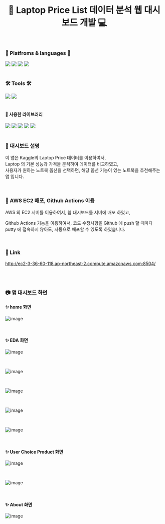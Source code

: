 <br/>
<div align="center">

# 📌 Laptop Price List 데이터 분석 웹 대시보드 개발 💻
 

</div>  
<br/>
<div align="cecnter">

### 🌟 Platfroms & languages 🌟

</div>

<div>
  <img src="https://img.shields.io/badge/Python-007396?style=flat&logo=Python&logoColor=white" />
  <img src="https://img.shields.io/badge/Jupyter Notebook-E34F26?style=flat&logo=Jupyter&logoColor=white" />
  <img src="https://img.shields.io/badge/AWS-232F3E?style=flat&logo=Amazon AWS&logoColor=white" />
  <img src="https://img.shields.io/badge/EC2-FF9900?style=flat&logo=Amazon EC2&logoColor=white" />
</div>  

<br/>

<div align="left">

### 🛠 Tools 🛠  

</div>  

<div>
<img src="https://img.shields.io/badge/Visual Studio Code-007ACC?style=flat&logo=Visual Studio Code&logoColor=white"/> 
<img src="https://img.shields.io/badge/Github-000000?style=flat&logo=Github&logoColor=white"/>
</div>

<br/> 






#### 📌 사용한 라이브러리

<div>
<img src="https://img.shields.io/badge/Streamlit-FF4B4B?style=flat&logo=Streamlit&logoColor=white"/> 
<img src="https://img.shields.io/badge/pandas-150458?style=flat&logo=pandas&logoColor=white"/>
<img src="https://img.shields.io/badge/matplotlib-EBAF00?style=flat&logo=matplotlib&logoColor=white"/>
<img src="https://img.shields.io/badge/scikit-learn-F7931E?style=flat&logo=scikit-learn&logoColor=white"/> 
<img src="https://img.shields.io/badge/Numpy-013243?style=flat&logo=Numpy&logoColor=white"/> 

</div>

<br/>

### 📌 대시보드 설명

이 앱은 Kaggle의 Laptop Price 데이터를 이용하여서,  
Laptop 의 기본 성능과 가격을 분석하여 데이터를 비교하였고,  
사용자가 원하는 노트북 옵션을 선택하면, 해당 옵션 기능이 있는 노트북을 추천해주는 앱 입니다.


<br/>


### 📌 AWS EC2 배포, Github Actions 이용

AWS 의 EC2 서버를 이용하여서, 웹 대시보드를 서버에 배포 하였고,
  
Github Actions 기능을 이용하여서, 코드 수정사항을 Github 에 push 할 때마다  
putty 에 접속하지 않아도, 자동으로 배포할 수 있도록 하였습니다.  


<br/>

<div align="left">

### 📌 Link


http://ec2-3-36-60-118.ap-northeast-2.compute.amazonaws.com:8504/


</div>  

<br/>
<br/>


### 📷 앱 대시보드 화면


#### ✨ home 화면

![image](https://user-images.githubusercontent.com/104052659/209030537-e760071a-9fde-4d96-acd0-f5d870ea915b.png)

<br/>

#### ✨ EDA 화면

![image](https://user-images.githubusercontent.com/104052659/209030627-02547972-31ba-4050-9ed6-e27565dd7774.png)

<br/>

![image](https://user-images.githubusercontent.com/104052659/209030901-1f46d228-114e-495c-9c1f-43eb55e50198.png)

<br/>

![image](https://user-images.githubusercontent.com/104052659/209030932-6dcee5f2-bb7a-44f3-90e9-02077c1c8b9f.png)

<br/>

![image](https://user-images.githubusercontent.com/104052659/209030973-9f5916b4-58f4-4ae9-ad49-d2cf2d55b06b.png)

<br/>

![image](https://user-images.githubusercontent.com/104052659/209031021-649534ad-ebcd-47cc-ab59-7acd39085c46.png)

<br/>

#### ✨ User Choice Product 화면

![image](https://user-images.githubusercontent.com/104052659/209031080-deeab91f-4ef3-466e-b6da-703bbb56cd2f.png)

<br/>

![image](https://user-images.githubusercontent.com/104052659/209031199-0a1483cd-8751-451e-aeb4-2c9110c88ca0.png)

<br/>


#### ✨ About 화면

![image](https://user-images.githubusercontent.com/104052659/209031244-f598c0fc-a5ee-4419-9f5b-bb6029df961a.png)






